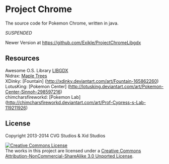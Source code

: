 Project Chrome
======
The source code for Pokemon Chrome, written in java.

*SUSPENDED*

Newer Version at 
https://github.com/Exikle/ProjectChromeLibgdx


Resources 
-------
Awesome O.S. Library [LIBGDX](http://libgdx.badlogicgames.com/)<br>
Nidrax: [Maple Trees](http://nidrax.deviantart.com/art/Pokemon-BW-Maple-Tree-185324278)<br>
XDinky: [Fountain] (http://xdinky.deviantart.com/art/Fountain-165862260)<br>
LotusKing: [Pokemon Center] (http://lotusking.deviantart.com/art/Pokemon-Center-Sinnoh-298597216)<br>
chimcharsfireworkd: [Pokemon Lab] (http://chimcharsfireworkd.deviantart.com/art/Prof-Cypress-s-Lab-119211926)


License
-------

Copyright 2013-2014 CVG Studios & Xid Studios 

<a rel="license" href="http://creativecommons.org/licenses/by-nc-sa/3.0/deed.en_US"><img alt="Creative Commons License" style="border-width:0" src="http://i.creativecommons.org/l/by-nc-sa/3.0/88x31.png" /></a><br />The works in this project are licensed under a
<a rel="license" href="http://creativecommons.org/licenses/by-nc-sa/3.0/deed.en_US">Creative Commons Attribution-NonCommercial-ShareAlike 3.0 Unported License</a>.
